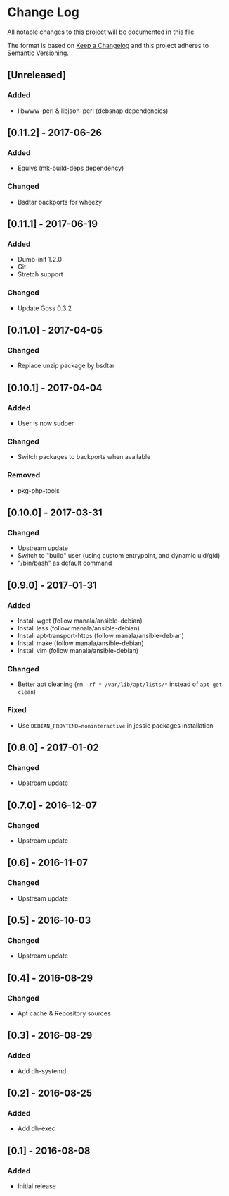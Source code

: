 # Change Log
All notable changes to this project will be documented in this file.

The format is based on [Keep a Changelog](http://keepachangelog.com/)
and this project adheres to [Semantic Versioning](http://semver.org/).

## [Unreleased]
### Added
- libwww-perl & libjson-perl (debsnap dependencies)

## [0.11.2] - 2017-06-26
### Added
- Equivs (mk-build-deps dependency)

### Changed
- Bsdtar backports for wheezy

## [0.11.1] - 2017-06-19
### Added
- Dumb-init 1.2.0
- Git
- Stretch support

### Changed
- Update Goss 0.3.2

## [0.11.0] - 2017-04-05
### Changed
- Replace unzip package by bsdtar

## [0.10.1] - 2017-04-04
### Added
- User is now sudoer

### Changed
- Switch packages to backports when available

### Removed
 - pkg-php-tools

## [0.10.0] - 2017-03-31
### Changed
- Upstream update
- Switch to "build" user (using custom entrypoint, and dynamic uid/gid)
- "/bin/bash" as default command

## [0.9.0] - 2017-01-31
### Added
- Install wget (follow manala/ansible-debian)
- Install less (follow manala/ansible-debian)
- Install apt-transport-https (follow manala/ansible-debian)
- Install make (follow manala/ansible-debian)
- Install vim (follow manala/ansible-debian)

### Changed
- Better apt cleaning (```rm -rf * /var/lib/apt/lists/*``` instead of ```apt-get clean```)

### Fixed
- Use ```DEBIAN_FRONTEND=noninteractive``` in jessie packages installation

## [0.8.0] - 2017-01-02
### Changed
- Upstream update

## [0.7.0] - 2016-12-07
### Changed
- Upstream update

## [0.6] - 2016-11-07
### Changed
- Upstream update

## [0.5] - 2016-10-03
### Changed
- Upstream update

## [0.4] - 2016-08-29
### Changed
- Apt cache & Repository sources

## [0.3] - 2016-08-29
### Added
- Add dh-systemd

## [0.2] - 2016-08-25
### Added
- Add dh-exec

## [0.1] - 2016-08-08
### Added
- Initial release
